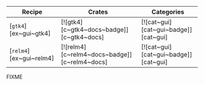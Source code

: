 | Recipe | Crates | Categories |
|--------|--------|------------|
| [`gtk4`][ex~gui~gtk4] | [![gtk4][c~gtk4~docs~badge]][c~gtk4~docs] | [![cat~gui][cat~gui~badge]][cat~gui] |
| [`relm4`][ex~gui~relm4] | [![relm4][c~relm4~docs~badge]][c~relm4~docs] | [![cat~gui][cat~gui~badge]][cat~gui] |

<div class="hidden">
FIXME
</div>
